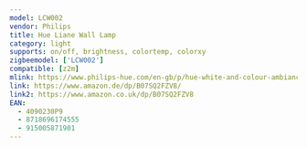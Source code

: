 ```yaml
---
model: LCW002
vendor: Philips
title: Hue Liane Wall Lamp
category: light
supports: on/off, brightness, colortemp, colorxy
zigbeemodel: ['LCW002']
compatible: [z2m]
mlink: https://www.philips-hue.com/en-gb/p/hue-white-and-colour-ambiance-liane-wall-light/4090230P9
link: https://www.amazon.de/dp/B07SQ2FZV8/
link2: https://www.amazon.co.uk/dp/B07SQ2FZV8 
EAN: 
  - 4090230P9
  - 8718696174555
  - 915005871901
---
```

